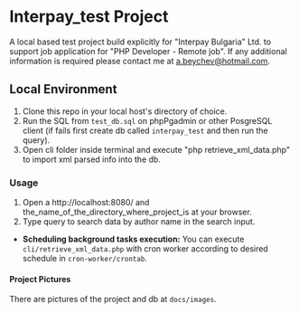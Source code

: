 # Interpay_test Project
A local based test project build explicitly for "Interpay Bulgaria" Ltd. to support job application for "PHP Developer - Remote job".
If any additional information is required please contact me at a.beychev@hotmail.com.

## Local Environment
1. Clone this repo in your local host's directory of choice.
2. Run the SQL from `test_db.sql` on phpPgadmin or other PosgreSQL client (if fails first create db called `interpay_test` and then run the query).
3. Open cli folder inside terminal  and execute "php retrieve_xml_data.php" to import xml parsed info into the db.
### Usage
1. Open a http://localhost:8080/ and the_name_of_the_directory_where_project_is at your browser.
2. Type query to search data by author name in the search input.


 * **Scheduling background tasks execution:**
 You can execute `cli/retrieve_xml_data.php` with cron worker according to  desired schedule in `cron-worker/crontab`.


#### Project Pictures
There are pictures of the project and db  at `docs/images`.
